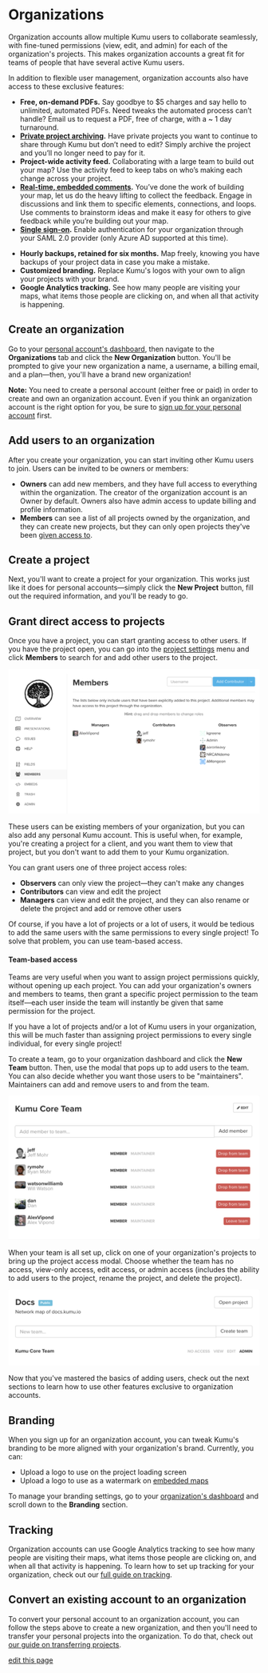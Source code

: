 # Organizations

Organization accounts allow multiple Kumu users to collaborate seamlessly, with fine-tuned permissions (view, edit, and admin) for each of the organization's projects. This makes organization accounts a great fit for teams of people that have several active Kumu users.

In addition to flexible user management, organization accounts also have access to these exclusive features:
- **Free, on-demand PDFs.** Say goodbye to $5 charges and say hello to unlimited, automated PDFs. Need tweaks the automated process can’t handle? Email us to request a PDF, free of charge, with a ~ 1 day turnaround.
- **[Private project archiving](/guides/archiving-projects.html).** Have private projects you want to continue to share through Kumu but don’t need to edit? Simply archive the project and you’ll no longer need to pay for it.
- **Project-wide activity feed.** Collaborating with a large team to build out your map? Use the activity feed to keep tabs on who’s making each change across your project.
- **[Real-time, embedded comments](/guides/issues.html).** You’ve done the work of building your map, let us do the heavy lifting to collect the feedback. Engage in discussions and link them to specific elements, connections, and loops. Use comments to brainstorm ideas and make it easy for others to give feedback while you’re building out your map.
- **[Single sign-on](/guides/single-sign-on.html).** Enable authentication for your organization through your SAML 2.0 provider (only Azure AD supported at this time).
<!-- - **Required [multi-factor authentication](/guides/multi-factor-authentication.html).** Multi-factor authentication (MFA) helps keep your account and projects. With an organization account, you can require MFA for everyone accessing your projects. -->
- **Hourly backups, retained for six months.** Map freely, knowing you have backups of your project data in case you make a mistake.
- **Customized branding.** Replace Kumu's logos with your own to align your projects with your brand.
- **Google Analytics tracking.** See how many people are visiting your maps, what items those people are clicking on, and when all that activity is happening.


## Create an organization

Go to your [personal account's dashboard](https://kumu.io/dashboard), then navigate to the **Organizations** tab and click the **New Organization** button. You'll be prompted to give your new organization a name, a username, a billing email, and a plan—then, you'll have a brand new organization!

<p class="alert alert-warning">
<b>Note:</b> You need to create a personal account (either free or paid) in order to create and own an organization account. Even if you think an organization account is the right option for you, be sure to <a class="alert-link" href="https://kumu.io/join">sign up for your personal account</a> first.
</p>


## Add users to an organization

After you create your organization, you can start inviting other Kumu users to join. Users can be invited to be owners or members:

- **Owners** can add new members, and they have full access to everything within the organization. The creator of the organization account is an Owner by default. Owners also have admin access to update billing and profile information.
- **Members** can see a list of all projects owned by the organization, and they can create new projects, but they can only open projects they've been [given access to](#grant-direct-access-to-projects).


## Create a project

Next, you'll want to create a project for your organization. This works just like it does for personal accounts—simply click the **New Project** button, fill out the required information, and you'll be ready to go.


## Grant direct access to projects

Once you have a project, you can start granting access to other users. If you have the project open, you can go into the [project settings](/overview/settings.html#project-settings) menu and click **Members** to search for and add other users to the project.

![project add users](/images/organization-project-users.png)

These users can be existing members of your organization, but you can also add any personal Kumu account. This is useful when, for example, you're creating a project for a client, and you want them to view that project, but you don't want to add them to your Kumu organization.

You can grant users one of three project access roles:

- **Observers** can only view the project—they can't make any changes
- **Contributors** can view and edit the project
- **Managers** can view and edit the project, and they can also rename or delete the project and add or remove other users

Of course, if you have a lot of projects or a lot of users, it would be tedious to add the same users with the same permissions to every single project! To solve that problem, you can use team-based access.


#### Team-based access

Teams are very useful when you want to assign project permissions quickly, without opening up each project. You can add your organization's owners and members to teams, then grant a specific project permission to the team itself—each user inside the team will instantly be given that same permission for the project.

If you have a lot of projects and/or a lot of Kumu users in your organization, this will be much faster than assigning project permissions to every single individual, for every single project!

To create a team, go to your organization dashboard and click the **New Team** button. Then, use the modal that pops up to add users to the team. You can also decide whether you want those users to be "maintainers". Maintainers can add and remove users to and from the team.

![team modal](/images/organization-team.png)

When your team is all set up, click on one of your organization's projects to bring up the project access modal. Choose whether the team has no access, view-only access, edit access, or admin access (includes the ability to add users to the project, rename the project, and delete the project).

![organization project team access modal](/images/organization-project-team-access.png)

Now that you've mastered the basics of adding users, check out the next sections to learn how to use other features exclusive to organization accounts.

<!-- <iframe src="https://player.vimeo.com/video/135484585" width="640" height="360" frameborder="0" webkitallowfullscreen mozallowfullscreen allowfullscreen></iframe>
 -->


## Branding

When you sign up for an organization account, you can tweak Kumu's branding to be more aligned with your organization's brand. Currently, you can:

- Upload a logo to use on the project loading screen
- Upload a logo to use as a watermark on [embedded maps](/guides/share-and-embed.html)

To manage your branding settings, go to your [organization's dashboard](/overview/dashboard.html#organization-dashboard) and scroll down to the **Branding** section.


## Tracking

Organization accounts can use Google Analytics tracking to see how many people are visiting their maps, what items those people are clicking on, and when all that activity is happening. To learn how to set up tracking for your organization, check out our [full guide on tracking](/guides/tracking.html).


## Convert an existing account to an organization

To convert your personal account to an organization account, you can follow the steps above to create a new organization, and then you'll need to transfer your personal projects into the organization. To do that, check out [our guide on transferring projects](/faq/how-do-i-transfer-a-project.html).



<span class="edit-link"><a href="https://github.com/kumu/docs/blob/master/guides/organizations.md" target="_blank"><i class="fa fa-github"></i> edit this page</a></span>
